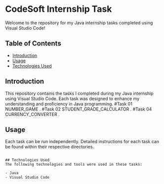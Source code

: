 # CodeSoft Internship Task

Welcome to the repository for my Java internship tasks completed using Visual Studio Code!

## Table of Contents
- [Introduction](#introduction)
- [Usage](#usage)
- [Technologies Used](#technologies-used) 
## Introduction
This repository contains the tasks I completed during my Java internship using Visual Studio Code. Each task was designed to enhance my understanding and proficiency in Java programming.
#Task 01 NUMBER_GAME .
#Task 02 STUDENT_GRADE_CALCULATOR .
#Task 04 CURRENCY_CONVERTER .

## Usage
Each task can be run independently. Detailed instructions for each task can be found within their respective directories.
```

## Technologies Used
The following technologies and tools were used in these tasks:

- Java
- Visual Studio Code
